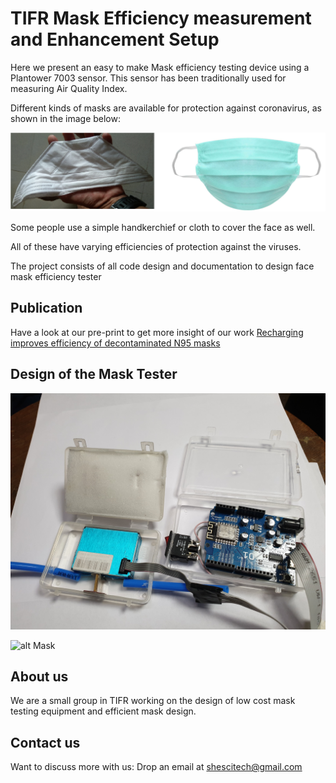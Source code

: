 # TIFR Mask Efficiency measurement and Enhancement Setup

Here we present an easy to make Mask efficiency testing device using a Plantower 7003 sensor.
This sensor has been traditionally used for measuring Air Quality Index.

Different kinds of masks are available for protection against coronavirus, as shown in the image below:

![alt Mask](https://github.com/shescitech/TIFR_Mask_Efficiency/blob/master/design/Masks.png?raw=true)


Some people use a simple handkerchief or cloth to cover the face as well.

All of these have varying efficiencies of protection against the viruses. 

The project consists of all code design and documentation to design face mask efficiency tester

## Publication
Have a look at our pre-print to get more insight of our work
[Recharging improves efficiency of decontaminated N95 masks](https://arxiv.org/abs/2004.13641)


## Design of the Mask Tester
![alt Mask](https://raw.githubusercontent.com/shescitech/TIFR_Mask_Efficiency/master/design/MaskTesterOpen.jpg)

![alt Mask](https://raw.githubusercontent.com/shescitech/TIFR_Mask_Efficiency/master/design/MaskTesterClosed.jpg)


## About us

We are a small group in TIFR working on the design of low cost mask testing equipment and efficient mask design. 


## Contact us

Want to discuss more with us:
Drop an email at shescitech@gmail.com
